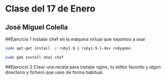 Clase del 17 de Enero
=====================

José Miguel Colella
-------------------


##Ejercicio 1
    Instalar chef en la máquina virtual que vayamos a usar

```bash
sudo apt-get install -y ruby1.9.1 ruby1.9.1-dev rubygems
```

```bash
sudo gem install ohai chef
```

##Ejercicio 2
    Crear una receta para instalar nginx, tu editor favorito y
    algún directorio y fichero que uses de forma habitual.